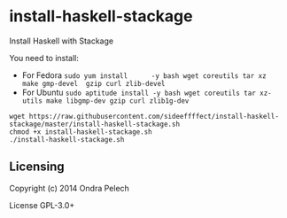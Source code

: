 install-haskell-stackage
========================

Install Haskell with Stackage

You need to install:

 * For Fedora `sudo yum install      -y bash wget coreutils tar xz       make gmp-devel  gzip curl zlib-devel`
 * For Ubuntu `sudo aptitude install -y bash wget coreutils tar xz-utils make libgmp-dev gzip curl zlib1g-dev`

```
wget https://raw.githubusercontent.com/sideeffffect/install-haskell-stackage/master/install-haskell-stackage.sh
chmod +x install-haskell-stackage.sh
./install-haskell-stackage.sh
```

Licensing
------------
Copyright (c) 2014 Ondra Pelech

License GPL-3.0+

